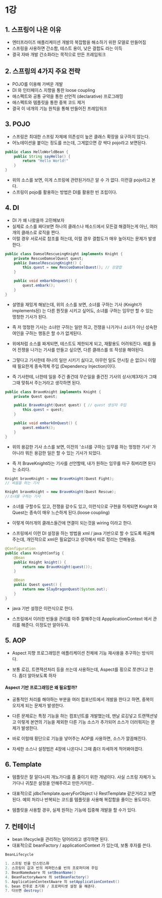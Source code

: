 # 1강
## 1. 스프링이 나온 이유
- 엔터프라이즈 애플리케이션 개발의 복잡함을 해소하기 위한 모델로 만들어짐
- 스프링을 사용하면 간소함, 테스트 용이, 낮은 결합도 라는 이득
- 결국 자바 개발 간소화라는 목적으로 만든 프레임워크

## 2. 스프링의 4가지 주요 전략
- POJO를 이용해 가벼운 개발
- DI 와 인터페이스 지향을 통한 loose coupling
- 애스펙트와 공통 규약을 통한 선언적 (declarative) 프로그래밍
- 애스펙트와 템플릿을 통한 중복 코드 제거
- 결국 이 네개의 기능 원칙을 통해 만들어진 프레임워크

## 3. POJO
- 스프링은 최대한 스프링 자체에 의존성이 높은 클래스 확장을 요구하지 않는다.
- 어노테이션을 붙이는 정도를 쓰는데, 그게없으면 걍 싹다 pojo라고 보면된다.

```java
public class HelloWorldBean {
    public String sayHello() {
        return "Hello World!"
    }
}
```
- 위의 소스를 보면, 이게 스프링에 관련된거라곤 알 수 가 없다. 이런걸 pojo라고 본다.
- 스프링이 pojo를 활용하는 방법은 DI를 활용한 빈 조립이다.

## 4. DI
- DI 가 왜 나왔을까 고민해보자
- 실제로 소스를 짜다보면 하나의 클래스나 메소드에서 모든걸 해결하는게 아닌, 여러개의 클래스로 로직을 짠다.
- 이럴 경우 서로서로 참조를 하는데, 이럴 경우 결합도가 매우 높아지는 문제가 발생한다.

```java
public class DamselRescueingKnight implements Knight {
    private RescueDamselQuest quest;
    public DamselRescuingKnight() {
        this.quest = new RescueDamselQuest(); // 강결합
    }

    public void embarkOnquest() {
        quest.embark();
    }
}
```
- 설명을 재밌게 해놨는데, 위의 소스를 보면, 소녀를 구하는 기사 (Knight가 implements된) 는 다른 뭔짓을 시키고 싶어도, 소녀를 구하는 임무만 할 수 있는 멍청한 기사가 된다.

- 즉 저 멍청한 기사는 소녀만 구하는 일만 하고, 전쟁을 나가거나 소녀가 아닌 성숙한 여인을 구하는 행동은 할 수가 없게된다.

- 위에처럼 소스를 짜게되면, 테스트도 제한되게 되고, 재활용도 어려워진다. 예를 들어 전쟁을 나가는 기사를 만들고 싶으면, 다른 클래스를 또 작성을 해야된다.

- 그렇다고 기사한테 하나의 일만 시키기 싫다고, 아무런 일도 안시킬 순 없으니 이럴 때 필요한게 종속객체 주입 (Dependency Injection)이다.

- 즉 기사한테, 너한테 일을 주긴 줄건데 무슨일을 줄건진 기사의 상사(제3자)가 그때그때 맞춰서 주는거라고 생각하면 된다.

```java
public class BraveKnight implements Knight {
    private Quest quest;

    public BraveKnight(Quest quest) { // quest 생성자 주입
        this.quest = quest;
    }

    public void embarkOnQuest() {
        quest.embark();
    }
}
```

- 위의 용감한 기사 소스를 보면, 이전의 '소녀를 구하는 임무를 하는 멍청한 기사' 가 아니라 뭐든 용감한 일은 할 수 있는 기사가 되었다.

- 즉 저 BraveKnight라는 기사를 선언할때, 내가 원하는 임무를 마구 줘버리면 된다는 소리다.
```java
Knight braveKnight = new BraveKnight(Quest Fight);
// 싸움을 하는 기사

Knight braveKnight = new BraveKnight(Quest Rescue);
//소녀를 구하는 기사
```

- 소녀를 구할수도 있고, 전쟁을 갈수도 있고, 이런식으로 구현을 하게되면 Knight 와 Quest는 종속이 매우 느슨하게 된다.(loose coupling)

- 이렇게 여러개의 클래스들간에 연결이 되는것을 wiring 이라고 한다.

- 스프링에서 이런 DI 설정을 하는 방법을 xml / java 기반으로 할 수 있도록 제공해주는데, 개인적으로 xml은 필요없다고 생각해서 따로 정리는 안해놓음. 

```java
@Configuration
public class KnightConfig {
    @Bean
    public Knight knight() {
        return new BraveKnight(quest());
    }

    @Bean
    public Quest quest() {
        return new SlayDragonQuest(System.out);
    }
}
```
- java 기반 설정은 이런식으로 한다. 

- 스프링에서 이러한 빈들을 관리를 아주 잘해주는데 AppplicationContext 에서 관리를 해준다. 이정도만 알아두자.

## 5. AOP
- Aspect 지향 프로그래밍은 애플리케이션 전체에 기능 재사용을 추구하는 방식이다.

- 보통 로깅, 트랜잭션처리 등을 쓰는데 사용하는데, Aspect를 횡으로 쪼갠다고 한다. 좀더 알아보도록 하자

#### Aspect 기반 프로그래밍은 왜 필요할까?
- 공통적인 처리를 해야하는 부분을 여러 컴포넌트에서 개발을 한다고 하면, 중복이 오지게 되는 문제가 발생한다.

- 다른 문제로는 특정 기능을 하는 컴포넌트를 개발했는데, 맨날 로깅넣고 트랜잭션넣고 이렇게 본연의 기능을 제외한 다른 기능 소스가 추가되어 소스가 더러워지는 문제가 발생한다.

- 바로 이럴때 횡단으로 기능을 넣어주는 AOP를 사용하면, 소스가 깔끔해진다.

- 자세한 소스나 설정법은 4장에 나온다니 그때 좀더 자세하게 적어봐야겠다.

## 6. Template

- 템플릿은 잘 알다시피 개노가다를 좀 줄이기 위한 개념이다. 사실 스프링 자체가 노가다나 귀찮은 설정을 안해주려고 만든거지만..

- 대표적으로 jdbcTemplate.queryForObject 나 RestTemplate 같은거라고 보면 된다. 예외 처리나 반복되는 코드를 템플릿을 사용해 복잡함을 줄이는 용도이다.

- 템플릿을 사용할 경우, 실제 원하는 기능에 집중해 개발을 할 수가 있다.

## 7. 컨테이너
- bean lifecycle을 관리하는 덩어리라고 생각하면 된다.
- 대표적으로 beanFactory / applicationContext 가 있는데, 보통 후자를 쓴다.

```java
BeanLifecycle

1. 스프링 빈을 인스턴스화
2. 스프링이 값과 빈의 레퍼런스를 빈의 프로퍼티에 주입
3. BeanNameAware 의 setBeanName()
4. BeanFactoryAware 의 setBeanFactory()
5. ApplicationContextAware 의 setApplicationContext()
6. bean 전후로 초기화 / 프로퍼티셋 설정 을 해준다.
7. 다쓰면 destroy()
```




 
